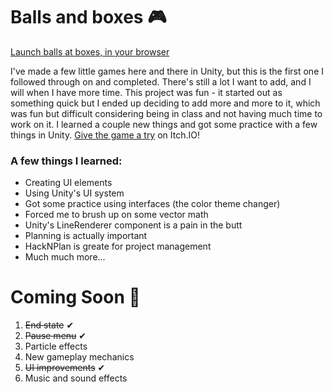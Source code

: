 # Balls and boxes 🎮
[Launch balls at boxes, in your browser](https://jswashburn.itch.io/bnb)

I've made a few little games here and there in Unity, but this is the first one I followed through on and completed.
There's still a lot I want to add, and I will when I have more time. This project was fun - it started out as something quick but I ended up deciding to add more and more to it, which was fun but difficult considering being in class and not having much time to work on it. I learned a couple new things and got some practice with a few things in Unity. [Give the game a try](https://jswashburn.itch.io/bnb) on Itch.IO!
### A few things I learned:
- Creating UI elements
- Using Unity's UI system
- Got some practice using interfaces (the color theme changer)
- Forced me to brush up on some vector math
- Unity's LineRenderer component is a pain in the butt
- Planning is actually important
- HackNPlan is greate for project management
- Much much more...

# Coming Soon 👾
1. ~~End state~~ ✔
1. ~~Pause menu~~ ✔
1. Particle effects
1. New gameplay mechanics
1. ~~UI improvements~~ ✔
2. Music and sound effects
